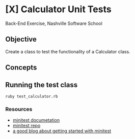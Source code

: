 # [X] Calculator Unit Tests
Back-End Exercise, Nashville Software School


## Objective
Create a class to test the functionality of a Calculator class.

## Concepts


## Running the test class
```
ruby test_calculator.rb
```


### Resources

* [minitest documetation](http://docs.seattlerb.org/minitest/)
* [minitest repo](https://github.com/seattlerb/minitest)
* [a good blog about getting started with minitest](http://blog.teamtreehouse.com/short-introduction-minitest)
